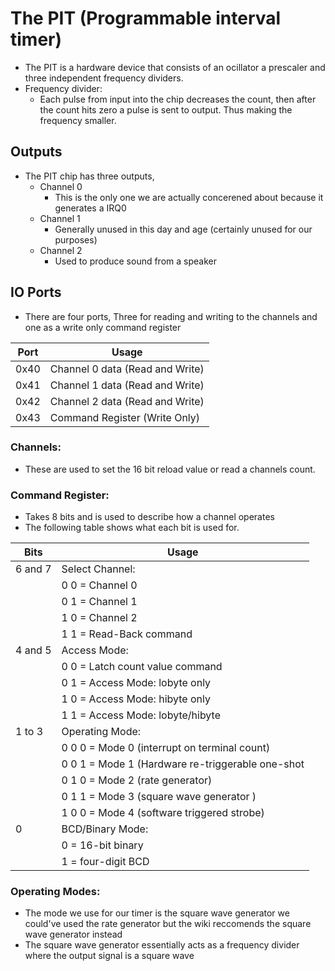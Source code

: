 # The PIT (Programmable interval timer)

- The PIT is a hardware device that consists of an ocillator a prescaler and three independent frequency dividers.
- Frequency divider:
	- Each pulse from input into the chip decreases the count, then after the count hits zero a pulse is sent to output. Thus making the frequency smaller.
	
	
	
## Outputs
- The PIT chip has three outputs,
	- Channel 0
		- This is the only one we are actually concerened about because it generates a IRQ0
	- Channel 1
		- Generally unused in this day and age (certainly unused for our purposes)
	- Channel 2
		- Used to produce sound from a speaker
		
## IO Ports
- There are four ports, Three for reading and writing to the channels and one as a write only command register

|Port|Usage|
|----|-----|
|0x40| Channel 0 data (Read and Write)|
|0x41| Channel 1 data (Read and Write)|
|0x42| Channel 2 data (Read and Write)|
|0x43| Command Register (Write Only) |

### Channels:
- These are used to set the 16 bit reload value or read a channels count.

### Command Register:
- Takes 8 bits and is used to describe how a channel operates
- The following table shows what each bit is used for.
	
	
| Bits    | Usage            |
|---------|------------------|
| 6 and 7 | Select Channel:  |
|         | 0 0 = Channel 0  |
|         | 0 1 = Channel 1  |
|         | 1 0 = Channel 2  |
|         | 1 1 = Read-Back command |
| 4 and 5 | Access Mode:     |
|         | 0 0 = Latch count value command |
|         | 0 1 = Access Mode: lobyte only |
|         | 1 0 = Access Mode: hibyte only |
|         | 1 1 = Access Mode: lobyte/hibyte |
| 1 to 3  | Operating Mode: |
|         | 0 0 0 = Mode 0 (interrupt on terminal count) |
|         | 0 0 1 = Mode 1 (Hardware re-triggerable one-shot |
|         | 0 1 0 = Mode 2 (rate generator) |
|         | 0 1 1 = Mode 3 (square wave generator ) |
|         | 1 0 0 = Mode 4 (software triggered strobe) |
| 0       | BCD/Binary Mode: |
|         | 0 = 16-bit binary |
|         | 1 = four-digit BCD | 


### Operating Modes:
- The mode we use for our timer is the square wave generator
		we could've used the rate generator but the wiki reccomends the 
		square wave generator instead
- The square wave generator essentially acts as a frequency divider
		where the output signal is a square wave
